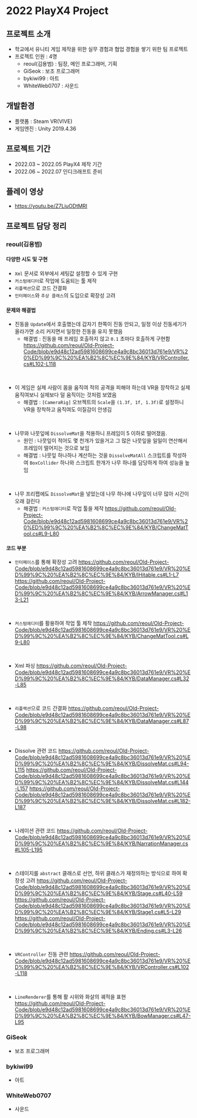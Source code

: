 # 2022 PlayX4 Project

## 프로젝트 소개

- 학교에서 유니티 게임 제작을 위한 실무 경험과 협업 경험을 쌓기 위한 팀 프로젝트
- 프로젝트 인원 : 4명
  - reoul(김용범) : 팀장, 메인 프로그래머, 기획
  - GiSeok : 보조 프로그래머
  - bykiwi99 : 아트
  - WhiteWeb0707 : 사운드

## 개발환경

- 플랫폼 : Steam VR(VIVE)
- 게임엔진 : Unity 2019.4.36

## 프로젝트 기간

- 2022.03 ~ 2022.05 PlayX4 제작 기간
- 2022.06 ~ 2022.07 인디크래프트 준비

## 플레이 영상

- https://youtu.be/Z7LiuODtMRI

## 프로젝트 담당 정리

### reoul(김용범)

#### 다양한 시도 및 구현

- `Xml` 문서로 외부에서 세팅값 설정할 수 있게 구현
- `커스텀에디터`로 작업에 도움되는 툴 제작
- `리플랙션`으로 코드 간결화
- `인터페이스`와 `추상 클래스`의 도입으로 확장성 고려

#### 문제와 해결법

- 진동을 `Update`에서 호출했는데 갑자기 한쪽이 진동 안되고, 일정 이상 진동세기가 올라가면 소리 커지면서 일정한 진동을 유지 못했음
  - 해결법 : 진동을 매 프레임 호출하지 않고 `0.1` 초마다 호출하게 구현함
https://github.com/reoul/Old-Project-Code/blob/e9d48c12ad5981608699ce4a9c8bc36013d761e9/VR%20%ED%99%9C%20%EA%B2%8C%EC%9E%84/KYB/VRController.cs#L102-L118

<br>

- 이 게임은 실제 사람이 몸을 움직여 적의 공격을 피해야 하는데 VR을 장착하고 실제 움직여보니 실제보다 덜 움직이는 것처럼 보였음
  - 해결법 : `[CameraRig]` 오브젝트의 `Scale`을 `(1.3f, 1f, 1.3f)`로 설정하니 VR을 장착하고 움직여도 이질감이 안생김

<br>

- 나무와 나뭇잎에 `DissolveMat`을 적용하니 프레임이 5 이하로 떨어졌음.
  - 원인 : 나뭇잎이 적어도 몇 천개가 있을거고 그 많은 나뭇잎을 일일이 연산해서 프레임이 떨어지는 것으로 보임
  - 해결법 : 나뭇잎 하나하나 계산하는 것을 `DissolveMatAll` 스크립트를 작성하여 `BoxCollider` 하나와 스크립트 한개가 나무 하나를 담당하게 하여 성능을 높임 
  
<br>

- 나무 프리팹에도 `DissolveMat`을 넣었는데 나무 하나에 나무잎이 너무 많아 시간이 오래 걸린다
  - 해결법 : `커스텀에디터`로 작업 툴을 제작
https://github.com/reoul/Old-Project-Code/blob/e9d48c12ad5981608699ce4a9c8bc36013d761e9/VR%20%ED%99%9C%20%EA%B2%8C%EC%9E%84/KYB/ChangeMatTool.cs#L9-L80

#### 코드 부분

- `인터페이스`를 통해 확장성 고려
https://github.com/reoul/Old-Project-Code/blob/e9d48c12ad5981608699ce4a9c8bc36013d761e9/VR%20%ED%99%9C%20%EA%B2%8C%EC%9E%84/KYB/IHitable.cs#L1-L7
https://github.com/reoul/Old-Project-Code/blob/e9d48c12ad5981608699ce4a9c8bc36013d761e9/VR%20%ED%99%9C%20%EA%B2%8C%EC%9E%84/KYB/ArrowManager.cs#L13-L21

<br>

- `커스텀에디터`를 활용하여 작업 툴 제작
https://github.com/reoul/Old-Project-Code/blob/e9d48c12ad5981608699ce4a9c8bc36013d761e9/VR%20%ED%99%9C%20%EA%B2%8C%EC%9E%84/KYB/ChangeMatTool.cs#L9-L80

<br>

- Xml 파싱
https://github.com/reoul/Old-Project-Code/blob/e9d48c12ad5981608699ce4a9c8bc36013d761e9/VR%20%ED%99%9C%20%EA%B2%8C%EC%9E%84/KYB/DataManager.cs#L32-L85

<br>

- `리플랙션`으로 코드 간결화
https://github.com/reoul/Old-Project-Code/blob/e9d48c12ad5981608699ce4a9c8bc36013d761e9/VR%20%ED%99%9C%20%EA%B2%8C%EC%9E%84/KYB/DataManager.cs#L87-L98

<br>

- Dissolve 관련 코드
https://github.com/reoul/Old-Project-Code/blob/e9d48c12ad5981608699ce4a9c8bc36013d761e9/VR%20%ED%99%9C%20%EA%B2%8C%EC%9E%84/KYB/DissolveMat.cs#L94-L115
https://github.com/reoul/Old-Project-Code/blob/e9d48c12ad5981608699ce4a9c8bc36013d761e9/VR%20%ED%99%9C%20%EA%B2%8C%EC%9E%84/KYB/DissolveMat.cs#L144-L157
https://github.com/reoul/Old-Project-Code/blob/e9d48c12ad5981608699ce4a9c8bc36013d761e9/VR%20%ED%99%9C%20%EA%B2%8C%EC%9E%84/KYB/DissolveMat.cs#L182-L187
<br>

- 나레이션 관련 코드
https://github.com/reoul/Old-Project-Code/blob/e9d48c12ad5981608699ce4a9c8bc36013d761e9/VR%20%ED%99%9C%20%EA%B2%8C%EC%9E%84/KYB/NarrationManager.cs#L105-L195

<br>

- 스테이지를 `abstract` 클래스로 선언, 하위 클래스가 재정의하는 방식으로 하여 확장성 고려
https://github.com/reoul/Old-Project-Code/blob/e9d48c12ad5981608699ce4a9c8bc36013d761e9/VR%20%ED%99%9C%20%EA%B2%8C%EC%9E%84/KYB/Stage.cs#L40-L59
https://github.com/reoul/Old-Project-Code/blob/e9d48c12ad5981608699ce4a9c8bc36013d761e9/VR%20%ED%99%9C%20%EA%B2%8C%EC%9E%84/KYB/Stage1.cs#L5-L29
https://github.com/reoul/Old-Project-Code/blob/e9d48c12ad5981608699ce4a9c8bc36013d761e9/VR%20%ED%99%9C%20%EA%B2%8C%EC%9E%84/KYB/Ending.cs#L3-L26

<br>

- `VRController` 진동 관련 
https://github.com/reoul/Old-Project-Code/blob/e9d48c12ad5981608699ce4a9c8bc36013d761e9/VR%20%ED%99%9C%20%EA%B2%8C%EC%9E%84/KYB/VRController.cs#L102-L118

<br>

- `LineRenderer`를 통해 활 시위와 화살의 궤적을 표현
https://github.com/reoul/Old-Project-Code/blob/e9d48c12ad5981608699ce4a9c8bc36013d761e9/VR%20%ED%99%9C%20%EA%B2%8C%EC%9E%84/KYB/BowManager.cs#L47-L95

### GiSeok

- 보조 프로그래머

### bykiwi99

- 아트

### WhiteWeb0707

- 사운드
